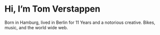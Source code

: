 #     Hi, I’m Tom Verstappen
Born in Hamburg, lived in Berlin for 11 Years and a notorious creative. 
Bikes, music, and the world wide web.

<!---
TomNicolasVerstappen/TomNicolasVerstappen is a ✨ special ✨ repository because its `README.md` (this file) appears on your GitHub profile.
You can click the Preview link to take a look at your changes.
--->
